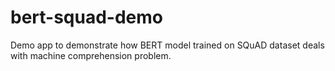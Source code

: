 # bert-squad-demo
Demo app to demonstrate how BERT model trained on SQuAD dataset deals with machine comprehension problem.
